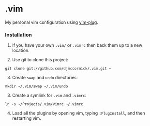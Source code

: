 # .vim

My personal vim configuration using [vim-plug](https://github.com/junegunn/vim-plug).

### Installation

1. If you have your own `.vim/` or `.vimrc` then back them up to a new location.

2. Use git to clone this project:

```shell
git clone git://github.com/djmccormick/.vim.git ~
```

3. Create `swap` and `undo` directories:

```shell
mkdir ~/.vim/swap ~/.vim/undo
```

3. Create a symlink for `.vim` and `.vimrc`:

```shell
ln -s ~/Projects/.vim/vimrc ~/.vimrc
```

4. Load all the plugins by opening vim, typing `:PlugInstall`, and then restarting vim.
